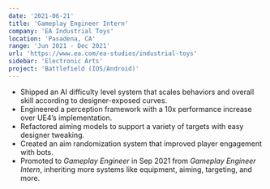 ```yaml
---
date: '2021-06-21'
title: 'Gameplay Engineer Intern'
company: 'EA Industrial Toys'
location: 'Pasadena, CA'
range: 'Jun 2021 - Dec 2021'
url: 'https://www.ea.com/ea-studios/industrial-toys'
sidebar: 'Electronic Arts'
project: 'Battlefield (IOS/Android)'
---
```


- Shipped an AI difficulty level system that scales behaviors and overall skill according to designer-exposed curves.
- Engineered a perception framework with a 10x performance increase over UE4’s implementation.
- Refactored aiming models to support a variety of targets with easy designer tweaking.
- Created an aim randomization system that improved player engagement with bots.
- Promoted to _Gameplay Engineer_ in Sep 2021 from _Gameplay Engineer Intern_, inheriting more systems like equipment, aiming, targeting, and more.
